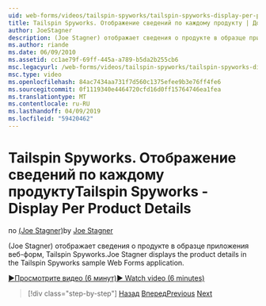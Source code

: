 ```yaml
---
uid: web-forms/videos/tailspin-spyworks/tailspin-spyworks-display-per-product-details
title: Tailspin Spyworks. Отображение сведений по каждому продукту | Документация Майкрософт
author: JoeStagner
description: (Joe Stagner) отображает сведения о продукте в образце приложения веб-форм, Tailspin Spyworks.
ms.author: riande
ms.date: 06/09/2010
ms.assetid: cc1ae79f-69ff-445a-a789-b5da2b255cb6
msc.legacyurl: /web-forms/videos/tailspin-spyworks/tailspin-spyworks-display-per-product-details
msc.type: video
ms.openlocfilehash: 84ac7434aa731f7d560c1375efee9b3e76ff4fe6
ms.sourcegitcommit: 0f1119340e4464720cfd16d0ff15764746ea1fea
ms.translationtype: MT
ms.contentlocale: ru-RU
ms.lasthandoff: 04/09/2019
ms.locfileid: "59420462"
---
```

# <a name="tailspin-spyworks---display-per-product-details"></a><span data-ttu-id="0726c-103">Tailspin Spyworks. Отображение сведений по каждому продукту</span><span class="sxs-lookup"><span data-stu-id="0726c-103">Tailspin Spyworks - Display Per Product Details</span></span>

<span data-ttu-id="0726c-104">по [(Joe Stagner)](https://github.com/JoeStagner)</span><span class="sxs-lookup"><span data-stu-id="0726c-104">by [Joe Stagner](https://github.com/JoeStagner)</span></span>

<span data-ttu-id="0726c-105">(Joe Stagner) отображает сведения о продукте в образце приложения веб-форм, Tailspin Spyworks.</span><span class="sxs-lookup"><span data-stu-id="0726c-105">Joe Stagner displays the product details in the Tailspin Spyworks sample Web Forms application.</span></span>

[<span data-ttu-id="0726c-106">&#9654;Просмотрите видео (6 минут)</span><span class="sxs-lookup"><span data-stu-id="0726c-106">&#9654; Watch video (6 minutes)</span></span>](https://channel9.msdn.com/Blogs/ASP-NET-Site-Videos/tailspin-spyworks-display-per-product-details)

> [!div class="step-by-step"]
> <span data-ttu-id="0726c-107">[Назад](tailspin-spyworks-display-the-product-list.md)
> [Вперед](tailspin-spyworks-adding-items-to-the-shopping-cart.md)</span><span class="sxs-lookup"><span data-stu-id="0726c-107">[Previous](tailspin-spyworks-display-the-product-list.md)
[Next](tailspin-spyworks-adding-items-to-the-shopping-cart.md)</span></span>
